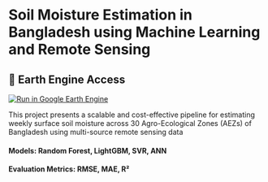 # Soil Moisture Estimation in Bangladesh using Machine Learning and Remote Sensing

## 🔗 Earth Engine Access

[![Run in Google Earth Engine](https://img.shields.io/badge/EarthEngine-Open%20in%20GEE-brightgreen?logo=googleearthengine)](https://code.earthengine.google.com/?accept_repo=users/Badhon279/soil-moisture-BD)

This project presents a scalable and cost-effective pipeline for estimating weekly surface soil moisture across 30 Agro-Ecological Zones (AEZs) of Bangladesh using multi-source remote sensing data

#### Models: Random Forest, LightGBM, SVR, ANN

#### Evaluation Metrics: RMSE, MAE, R²
